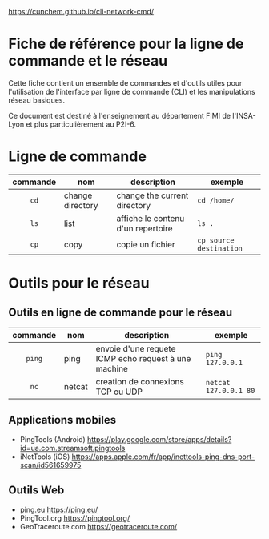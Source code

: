 <https://cunchem.github.io/cli-network-cmd/>

# Fiche de référence pour la ligne de commande et le réseau
Cette fiche contient un ensemble de commandes et d'outils utiles pour l'utilisation de l'interface par ligne de commande (CLI) et les manipulations réseau basiques.

Ce document est destiné à l'enseignement au département FIMI de l'INSA-Lyon et plus particulièrement au P2I-6.

# Ligne de commande

|commande|nom|description| exemple |
|:---------:|-----------|---------------|------------------|
|`cd`| change directory| change the current directory | `cd /home/` |
|`ls`| list  | affiche le contenu d'un repertoire | `ls .`|
|`cp`| copy | copie un fichier | `cp source destination` | 



# Outils pour le réseau
## Outils en ligne de commande pour le réseau

|commande|nom|description| exemple |
|:---------:|-----------|---------------------------------------------|------------------|
|`ping`| ping | envoie d'une requete ICMP echo request à une machine | `ping 127.0.0.1` |
|`nc`| netcat | creation de connexions TCP ou UDP | `netcat 127.0.0.1 80`|



## Applications mobiles
- PingTools  (Android) <https://play.google.com/store/apps/details?id=ua.com.streamsoft.pingtools>
- iNetTools (iOS) https://apps.apple.com/fr/app/inettools-ping-dns-port-scan/id561659975

## Outils Web
- ping.eu https://ping.eu/
-	PingTool.org https://pingtool.org/
- GeoTraceroute.com https://geotraceroute.com/

